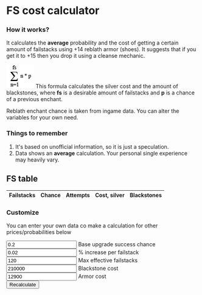 <link rel="stylesheet" type="text/css" href="style.css">

# FS cost calculator
### How it works?

It calculates the **average** probability and the cost of getting a certain amount of failstacks using +14 reblath armor (shoes). It suggests that if you get it to +15 then you drop it using a cleanse mechanic.

<img id="summ" src="summ.png"> This formula calculates the silver cost and the amount of blackstones, where **fs** is a desirable amount of failstacks and **p** is a chance of a previous enchant.

Reblath enchant chance is taken from ingame data. You can alter the variables for your own need.

### Things to remember

1. It's based on unofficial information, so it is just a speculation.
2. Data shows an **average** calculation. Your personal single experience may heavily vary.


## FS table

<table id="fsTable">
	<thead>
		<tr>
			<th>Failstacks</th>
			<th>Chance</th>
			<th>Attempts</th>
			<th>Cost, silver</th>
			<th>Blackstones</th>
		</tr>
	</thead>
	<tbody id="fsData">
	</tbody>
</table>

### Customize

You can enter your own data co make a calculation for other prices/probabilities below

<input type="text" id="baseVal" name="baseVal" value="0.2"> Base upgrade success chance<br>
<input type="text" id="fsIncrease" name="fsIncrease" value="0.02"> % increase per failstack<br>
<input type="text" id="maxFs" name="maxFs" value="120"> Max effective failstacks<br>
<input type="text" id="stoneCost" name="stoneCost" value="210000"> Blackstone cost<br>
<input type="text" id="armorCost" name="armorCost" value="12900"> Armor cost<br>
<button type="button" id="calculate" onclick="calculate();">Recalculate</button>

<script src="script.js"></script>
